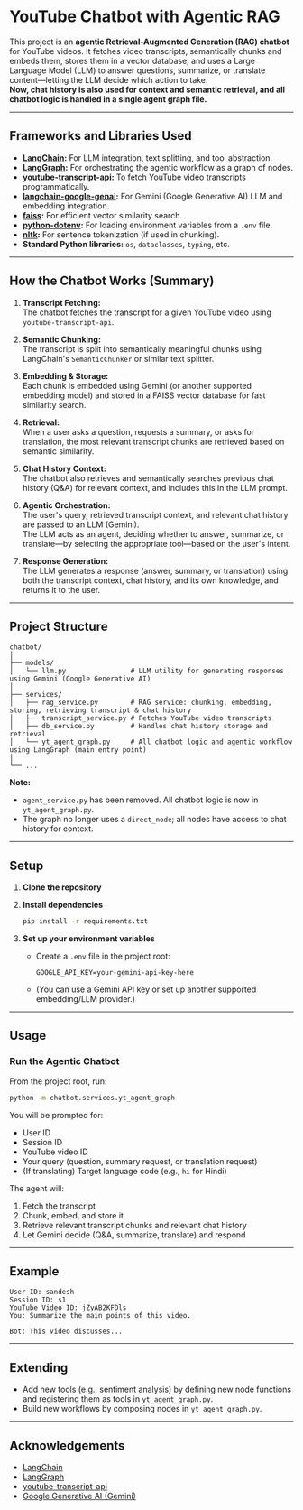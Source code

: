 # YouTube Chatbot with Agentic RAG

This project is an **agentic Retrieval-Augmented Generation (RAG) chatbot** for YouTube videos. It fetches video transcripts, semantically chunks and embeds them, stores them in a vector database, and uses a Large Language Model (LLM) to answer questions, summarize, or translate content—letting the LLM decide which action to take.  
**Now, chat history is also used for context and semantic retrieval, and all chatbot logic is handled in a single agent graph file.**

---

## Frameworks and Libraries Used

- **[LangChain](https://github.com/langchain-ai/langchain):** For LLM integration, text splitting, and tool abstraction.
- **[LangGraph](https://github.com/langchain-ai/langgraph):** For orchestrating the agentic workflow as a graph of nodes.
- **[youtube-transcript-api](https://github.com/jdepoix/youtube-transcript-api):** To fetch YouTube video transcripts programmatically.
- **[langchain-google-genai](https://github.com/langchain-ai/langchain-google-genai):** For Gemini (Google Generative AI) LLM and embedding integration.
- **[faiss](https://github.com/facebookresearch/faiss):** For efficient vector similarity search.
- **[python-dotenv](https://github.com/theskumar/python-dotenv):** For loading environment variables from a `.env` file.
- **[nltk](https://www.nltk.org/):** For sentence tokenization (if used in chunking).
- **Standard Python libraries:** `os`, `dataclasses`, `typing`, etc.

---

## How the Chatbot Works (Summary)

1. **Transcript Fetching:**  
   The chatbot fetches the transcript for a given YouTube video using `youtube-transcript-api`.

2. **Semantic Chunking:**  
   The transcript is split into semantically meaningful chunks using LangChain's `SemanticChunker` or similar text splitter.

3. **Embedding & Storage:**  
   Each chunk is embedded using Gemini (or another supported embedding model) and stored in a FAISS vector database for fast similarity search.

4. **Retrieval:**  
   When a user asks a question, requests a summary, or asks for translation, the most relevant transcript chunks are retrieved based on semantic similarity.

5. **Chat History Context:**  
   The chatbot also retrieves and semantically searches previous chat history (Q&A) for relevant context, and includes this in the LLM prompt.

6. **Agentic Orchestration:**  
   The user's query, retrieved transcript context, and relevant chat history are passed to an LLM (Gemini).  
   The LLM acts as an agent, deciding whether to answer, summarize, or translate—by selecting the appropriate tool—based on the user's intent.

7. **Response Generation:**  
   The LLM generates a response (answer, summary, or translation) using both the transcript context, chat history, and its own knowledge, and returns it to the user.

---

## Project Structure

```
chatbot/
│
├── models/
│   └── llm.py                # LLM utility for generating responses using Gemini (Google Generative AI)
│
├── services/
│   ├── rag_service.py        # RAG service: chunking, embedding, storing, retrieving transcript & chat history
│   ├── transcript_service.py # Fetches YouTube video transcripts
│   ├── db_service.py         # Handles chat history storage and retrieval
│   └── yt_agent_graph.py     # All chatbot logic and agentic workflow using LangGraph (main entry point)
│
└── ...
```

**Note:**  
- `agent_service.py` has been removed. All chatbot logic is now in `yt_agent_graph.py`.
- The graph no longer uses a `direct_node`; all nodes have access to chat history for context.

---

## Setup

1. **Clone the repository**

2. **Install dependencies**
   ```sh
   pip install -r requirements.txt
   ```

3. **Set up your environment variables**

   - Create a `.env` file in the project root:
     ```
     GOOGLE_API_KEY=your-gemini-api-key-here
     ```
   - (You can use a Gemini API key or set up another supported embedding/LLM provider.)

---

## Usage

### Run the Agentic Chatbot

From the project root, run:

```sh
python -m chatbot.services.yt_agent_graph
```

You will be prompted for:
- User ID
- Session ID
- YouTube video ID
- Your query (question, summary request, or translation request)
- (If translating) Target language code (e.g., `hi` for Hindi)

The agent will:
1. Fetch the transcript
2. Chunk, embed, and store it
3. Retrieve relevant transcript chunks and relevant chat history
4. Let Gemini decide (Q&A, summarize, translate) and respond

---

## Example

```
User ID: sandesh
Session ID: s1
YouTube Video ID: jZyAB2KFDls
You: Summarize the main points of this video.

Bot: This video discusses...
```

---

## Extending

- Add new tools (e.g., sentiment analysis) by defining new node functions and registering them as tools in `yt_agent_graph.py`.
- Build new workflows by composing nodes in `yt_agent_graph.py`.

---

## Acknowledgements

- [LangChain](https://github.com/langchain-ai/langchain)
- [LangGraph](https://github.com/langchain-ai/langgraph)
- [youtube-transcript-api](https://github.com/jdepoix/youtube-transcript-api)
- [Google Generative AI (Gemini)](https://ai.google.dev/)
